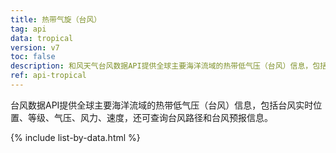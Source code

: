 ```yaml
---
title: 热带气旋（台风）
tag: api
data: tropical
version: v7
toc: false
description: 和风天气台风数据API提供全球主要海洋流域的热带低气压（台风）信息，包括台风实时位置、等级、气压、风力、速度，还可查询台风路径和台风预报信息。
ref: api-tropical
---
```


台风数据API提供全球主要海洋流域的热带低气压（台风）信息，包括台风实时位置、等级、气压、风力、速度，还可查询台风路径和台风预报信息。

{% include list-by-data.html %}